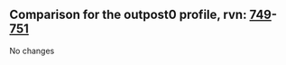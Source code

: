 ## Comparison for the outpost0 profile, rvn: [749](https://github.com/PRO100KatYT/FortniteProfileRevisions/tree/main/profiles/outpost0/749%20outpost0.json)-[751](https://github.com/PRO100KatYT/FortniteProfileRevisions/tree/main/profiles/outpost0/751%20outpost0.json)

No changes
